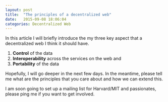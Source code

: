```yaml
---
layout: post
title:  "The principles of a decentralized web"
date:   2015-09-08 18:06:04
categories: Decentralized Web
---
```


In this article I will briefly introduce the my three key aspect that a decentralized web I think it should have.

1. __Control__ of the data
2. __Interoperability__ across the services on the web and
3. __Portability__ of the data

Hopefully, I will go deeper in the next few days. In the meantime, please tell me what are the principles that you care about and how we can extend this.

I am soon going to set up a mailing list for Harvard/MIT and passionates, please ping me if you want to get involved.